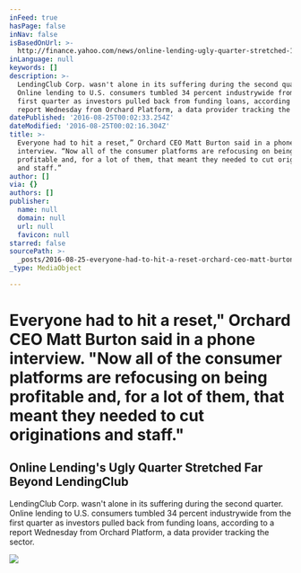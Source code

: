 ```yaml
---
inFeed: true
hasPage: false
inNav: false
isBasedOnUrl: >-
  http://finance.yahoo.com/news/online-lending-ugly-quarter-stretched-195554753.html
inLanguage: null
keywords: []
description: >-
  LendingClub Corp. wasn't alone in its suffering during the second quarter.
  Online lending to U.S. consumers tumbled 34 percent industrywide from the
  first quarter as investors pulled back from funding loans, according to a
  report Wednesday from Orchard Platform, a data provider tracking the sector.
datePublished: '2016-08-25T00:02:33.254Z'
dateModified: '2016-08-25T00:02:16.304Z'
title: >-
  Everyone had to hit a reset,” Orchard CEO Matt Burton said in a phone
  interview. “Now all of the consumer platforms are refocusing on being
  profitable and, for a lot of them, that meant they needed to cut originations
  and staff.” 
author: []
via: {}
authors: []
publisher:
  name: null
  domain: null
  url: null
  favicon: null
starred: false
sourcePath: >-
  _posts/2016-08-25-everyone-had-to-hit-a-reset-orchard-ceo-matt-burton-said-i.md
_type: MediaObject

---
```

# Everyone had to hit a reset," Orchard CEO Matt Burton said in a phone interview. "Now all of the consumer platforms are refocusing on being profitable and, for a lot of them, that meant they needed to cut originations and staff." 

<article style=""><h1>Online Lending's Ugly Quarter Stretched Far Beyond LendingClub</h1><p>LendingClub Corp. wasn't alone in its suffering during the second quarter. Online lending to U.S. consumers tumbled 34 percent industrywide from the first quarter as investors pulled back from funding loans, according to a report Wednesday from Orchard Platform, a data provider tracking the sector.</p><img src="http://l.yimg.com/ny/api/res/1.2/rerdmUwbo2W3Z7XkIsqi9g--/YXBwaWQ9aGlnaGxhbmRlcjtzbT0xO3c9ODAw/http://globalfinance.zenfs.com/en_us/News/Reuters/a745e230efdfe2f538c2464013d48daa" /></article>